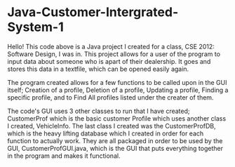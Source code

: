 # Java-Customer-Intergrated-System-1
Hello! This code above is a Java project I created for a class, CSE 2012: Software Design, I was in. This project allows for a user of the program to input data
about someone who is apart of their dealership. It goes and stores this data in a textfile, which can be opened easily again.

The program created allows for a few functions to be called upon in the GUI itself; Creation of a profile, Deletion of a profile, Updating a profile, Finding a specific
profile, and to Find All profiles listed under the creater of them.

The code's GUI uses 3 other classes to run that I have created; CustomerProf which is the basic customer Profile which uses another class I created, VehicleInfo. The 
last class I created was the CustomerProfDB, which is the heavy lifting database which I created in order for each function to actually work. They are all packaged in
order to be used by the GUI, CustomerProfGUI.java, which is the GUI that puts everything together in the program and makes it functional.
